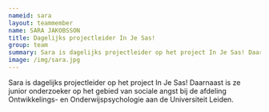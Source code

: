 ```yaml
---
nameid: sara
layout: teammember
name: SARA JAKOBSSON 
title: Dagelijks projectleider In Je Sas!
group: team
summary: Sara is dagelijks projectleider op het project In Je Sas! Daarnaast is ze junior onderzoeker op het gebied van sociale angst bij de afdeling Ontwikkelings- en Onderwijspsychologie aan de Universiteit Leiden.
image: /img/sara.jpg
---
```


Sara is dagelijks projectleider op het project In Je Sas! Daarnaast is ze junior onderzoeker op het gebied van sociale angst bij de afdeling Ontwikkelings- en Onderwijspsychologie aan de Universiteit Leiden.
